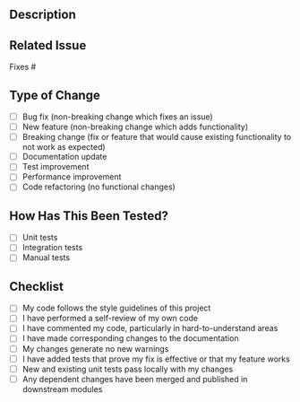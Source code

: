 ## Description
<!-- Provide a brief description of the changes in this PR -->

## Related Issue
<!-- Link to the related issue (if applicable) -->
Fixes #

## Type of Change
<!-- Mark the appropriate option with an "x" -->
- [ ] Bug fix (non-breaking change which fixes an issue)
- [ ] New feature (non-breaking change which adds functionality)
- [ ] Breaking change (fix or feature that would cause existing functionality to not work as expected)
- [ ] Documentation update
- [ ] Test improvement
- [ ] Performance improvement
- [ ] Code refactoring (no functional changes)

## How Has This Been Tested?
<!-- Describe the tests that you ran to verify your changes -->
- [ ] Unit tests
- [ ] Integration tests
- [ ] Manual tests

## Checklist
<!-- Mark the appropriate options with an "x" -->
- [ ] My code follows the style guidelines of this project
- [ ] I have performed a self-review of my own code
- [ ] I have commented my code, particularly in hard-to-understand areas
- [ ] I have made corresponding changes to the documentation
- [ ] My changes generate no new warnings
- [ ] I have added tests that prove my fix is effective or that my feature works
- [ ] New and existing unit tests pass locally with my changes
- [ ] Any dependent changes have been merged and published in downstream modules
